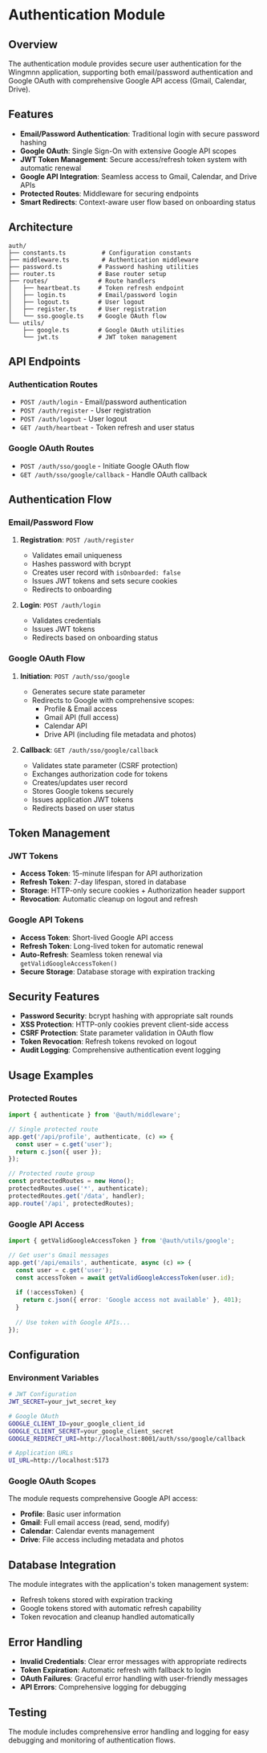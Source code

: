 # Authentication Module

## Overview

The authentication module provides secure user authentication for the Wingmnn application, supporting both email/password authentication and Google OAuth with comprehensive Google API access (Gmail, Calendar, Drive).

## Features

- **Email/Password Authentication**: Traditional login with secure password hashing
- **Google OAuth**: Single Sign-On with extensive Google API scopes
- **JWT Token Management**: Secure access/refresh token system with automatic renewal
- **Google API Integration**: Seamless access to Gmail, Calendar, and Drive APIs
- **Protected Routes**: Middleware for securing endpoints
- **Smart Redirects**: Context-aware user flow based on onboarding status

## Architecture

```
auth/
├── constants.ts          # Configuration constants
├── middleware.ts         # Authentication middleware
├── password.ts          # Password hashing utilities
├── router.ts            # Base router setup
├── routes/              # Route handlers
│   ├── heartbeat.ts     # Token refresh endpoint
│   ├── login.ts         # Email/password login
│   ├── logout.ts        # User logout
│   ├── register.ts      # User registration
│   └── sso.google.ts    # Google OAuth flow
└── utils/
    ├── google.ts        # Google OAuth utilities
    └── jwt.ts           # JWT token management
```

## API Endpoints

### Authentication Routes
- `POST /auth/login` - Email/password authentication
- `POST /auth/register` - User registration
- `POST /auth/logout` - User logout
- `GET /auth/heartbeat` - Token refresh and user status

### Google OAuth Routes
- `POST /auth/sso/google` - Initiate Google OAuth flow
- `GET /auth/sso/google/callback` - Handle OAuth callback

## Authentication Flow

### Email/Password Flow

1. **Registration**: `POST /auth/register`
   - Validates email uniqueness
   - Hashes password with bcrypt
   - Creates user record with `isOnboarded: false`
   - Issues JWT tokens and sets secure cookies
   - Redirects to onboarding

2. **Login**: `POST /auth/login`
   - Validates credentials
   - Issues JWT tokens
   - Redirects based on onboarding status

### Google OAuth Flow

1. **Initiation**: `POST /auth/sso/google`
   - Generates secure state parameter
   - Redirects to Google with comprehensive scopes:
     - Profile & Email access
     - Gmail API (full access)
     - Calendar API
     - Drive API (including file metadata and photos)

2. **Callback**: `GET /auth/sso/google/callback`
   - Validates state parameter (CSRF protection)
   - Exchanges authorization code for tokens
   - Creates/updates user record
   - Stores Google tokens securely
   - Issues application JWT tokens
   - Redirects based on user status

## Token Management

### JWT Tokens
- **Access Token**: 15-minute lifespan for API authorization
- **Refresh Token**: 7-day lifespan, stored in database
- **Storage**: HTTP-only secure cookies + Authorization header support
- **Revocation**: Automatic cleanup on logout and refresh

### Google API Tokens
- **Access Token**: Short-lived Google API access
- **Refresh Token**: Long-lived token for automatic renewal
- **Auto-Refresh**: Seamless token renewal via `getValidGoogleAccessToken()`
- **Secure Storage**: Database storage with expiration tracking

## Security Features

- **Password Security**: bcrypt hashing with appropriate salt rounds
- **XSS Protection**: HTTP-only cookies prevent client-side access
- **CSRF Protection**: State parameter validation in OAuth flow
- **Token Revocation**: Refresh tokens revoked on logout
- **Audit Logging**: Comprehensive authentication event logging

## Usage Examples

### Protected Routes

```typescript
import { authenticate } from '@auth/middleware';

// Single protected route
app.get('/api/profile', authenticate, (c) => {
  const user = c.get('user');
  return c.json({ user });
});

// Protected route group
const protectedRoutes = new Hono();
protectedRoutes.use('*', authenticate);
protectedRoutes.get('/data', handler);
app.route('/api', protectedRoutes);
```

### Google API Access

```typescript
import { getValidGoogleAccessToken } from '@auth/utils/google';

// Get user's Gmail messages
app.get('/api/emails', authenticate, async (c) => {
  const user = c.get('user');
  const accessToken = await getValidGoogleAccessToken(user.id);
  
  if (!accessToken) {
    return c.json({ error: 'Google access not available' }, 401);
  }
  
  // Use token with Google APIs...
});
```

## Configuration

### Environment Variables

```bash
# JWT Configuration
JWT_SECRET=your_jwt_secret_key

# Google OAuth
GOOGLE_CLIENT_ID=your_google_client_id
GOOGLE_CLIENT_SECRET=your_google_client_secret
GOOGLE_REDIRECT_URI=http://localhost:8001/auth/sso/google/callback

# Application URLs
UI_URL=http://localhost:5173
```

### Google OAuth Scopes

The module requests comprehensive Google API access:
- **Profile**: Basic user information
- **Gmail**: Full email access (read, send, modify)
- **Calendar**: Calendar events management
- **Drive**: File access including metadata and photos

## Database Integration

The module integrates with the application's token management system:
- Refresh tokens stored with expiration tracking
- Google tokens stored with automatic refresh capability
- Token revocation and cleanup handled automatically

## Error Handling

- **Invalid Credentials**: Clear error messages with appropriate redirects
- **Token Expiration**: Automatic refresh with fallback to login
- **OAuth Failures**: Graceful error handling with user-friendly messages
- **API Errors**: Comprehensive logging for debugging

## Testing

The module includes comprehensive error handling and logging for easy debugging and monitoring of authentication flows.